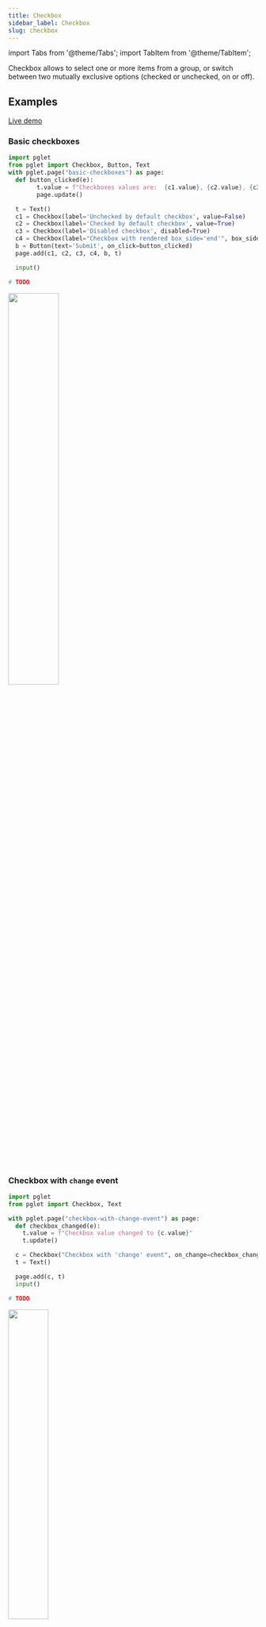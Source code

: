 ```yaml
---
title: Checkbox
sidebar_label: Checkbox
slug: checkbox
---
```


import Tabs from '@theme/Tabs';
import TabItem from '@theme/TabItem';

Checkbox allows to select one or more items from a group, or switch between two mutually exclusive options (checked or unchecked, on or off).

## Examples

[Live demo](https://python-checkbox-example.pgletio.repl.co)

### Basic checkboxes

<Tabs groupId="language">
  <TabItem value="python" label="Python" default>

```python
import pglet
from pglet import Checkbox, Button, Text
with pglet.page("basic-checkboxes") as page:
  def button_clicked(e):
        t.value = f"Checkboxes values are:  {c1.value}, {c2.value}, {c3.value}, {c4.value}."
        page.update()

  t = Text()
  c1 = Checkbox(label='Unchecked by default checkbox', value=False)
  c2 = Checkbox(label='Checked by default checkbox', value=True)
  c3 = Checkbox(label='Disabled checkbox', disabled=True)
  c4 = Checkbox(label="Checkbox with rendered box_side='end'", box_side='end')
  b = Button(text='Submit', on_click=button_clicked)
  page.add(c1, c2, c3, c4, b, t)

  input()
```
  </TabItem>
  <TabItem value="powershell" label="PowerShell">

```powershell
# TODO
```

  </TabItem>
</Tabs>

<img src="/img/docs/controls/checkbox/basic-checkboxes.gif" width="45%" />

### Checkbox with `change` event

<Tabs groupId="language">
  <TabItem value="python" label="Python" default>

```python
import pglet
from pglet import Checkbox, Text

with pglet.page("checkbox-with-change-event") as page:
  def checkbox_changed(e):
    t.value = f"Checkbox value changed to {c.value}" 
    t.update()

  c = Checkbox("Checkbox with 'change' event", on_change=checkbox_changed)
  t = Text()

  page.add(c, t)
  input()
```
  </TabItem>
  <TabItem value="powershell" label="PowerShell">

```powershell
# TODO
```

  </TabItem>
</Tabs>

<img src="/img/docs/controls/checkbox/checkbox-with-change-event.gif" width="40%" />

## Properties

| Name      | Type    | Default | Description |
| --------- | ------- | ------- | ----------- |
| `value`   | bool    | `false` | Current value of the checkbox. |
| `label`   | string  |         | Label to display next to the checkbox. |
| `boxSide`   | string  | `start` | Allows you to set the checkbox to be at the before (start) or after (end) the label. |
| `data`     | string  |         | Additional data attached to the control. The value is passed in `change` event data along with a checkbox state. |

## Events

| Name      | Description |
| --------- | ----------- |
| `change`  | Fires when the state of checkbox is changed. |

